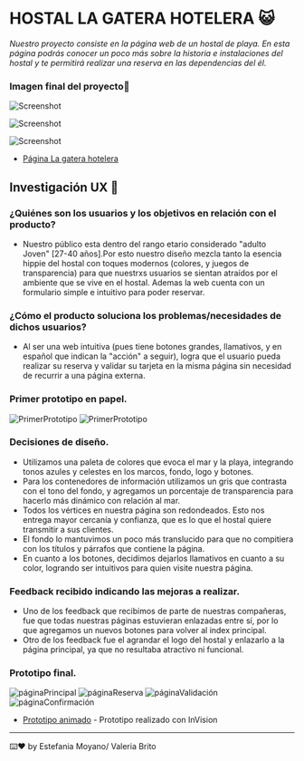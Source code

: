 # HOSTAL LA GATERA HOTELERA :smiley_cat:

_Nuestro proyecto consiste en la página web de un hostal de playa. En esta página podrás conocer un poco más sobre la historia e instalaciones del hostal y te permitirá realizar una reserva en las dependencias del él._

### Imagen final del proyecto:ocean:

![Screenshot](screenshot.png)

![Screenshot](screenshot.png)

![Screenshot](screenshot.png)

* [Página La gatera hotelera](https://valeriaconstanzabc.github.io/SCL013-card-validation/src/index.html)

## Investigación UX :mag_right:

### ¿Quiénes son los usuarios y los objetivos en relación con el producto?
* Nuestro público esta dentro del rango etario considerado "adulto Joven" [27-40 años].Por esto nuestro diseño mezcla 
tanto la esencia hippie del hostal con toques modernos (colores, y juegos de transparencia) para que nuestrxs
usuarios se sientan atraídos por el ambiente que se vive en el hostal. Ademas la web cuenta con un formulario simple e intuitivo para poder reservar.

### ¿Cómo el producto soluciona los problemas/necesidades de dichos usuarios?
* Al ser una web intuitiva (pues tiene botones grandes, llamativos, y en español que indican la "acción" a seguir), logra que el usuario pueda realizar su reserva y validar su tarjeta en la misma página sin necesidad de recurrir a una página externa. 

### Primer prototipo en papel.

![PrimerPrototipo](1PrototipoAntiguo.jpg)
![PrimerPrototipo](2PrototipoAntiguo.jpg)

### Decisiones de diseño.
* Utilizamos una paleta de colores que evoca el mar y la playa, integrando tonos azules y celestes en los marcos, fondo, logo y botones.
* Para los contenedores de información utilizamos un gris que contrasta con el tono del fondo, y agregamos un porcentaje de transparencia para hacerlo más dinámico con relación al mar.
* Todos los vértices en nuestra página son redondeados. Esto nos entrega mayor cercanía y confianza, que es lo que el hostal quiere transmitir a sus clientes.
* El fondo lo mantuvimos un poco más translucido para que no compitiera con los títulos y párrafos que contiene la página.
* En cuanto a los botones, decidimos dejarlos llamativos en cuanto a su color, logrando ser intuitivos para quien visite nuestra página.

### Feedback recibido indicando las mejoras a realizar.
* Uno de los feedback que recibimos de parte de nuestras compañeras, fue que todas nuestras páginas estuvieran enlazadas entre sí, por lo que agregamos un nuevos botones para volver al index principal.
* Otro de los feedback fue el agrandar el logo del hostal y enlazarlo a la página principal, ya que no resultaba atractivo ni funcional.

### Prototipo final.

![páginaPrincipal](prototipo1.jpg)
![páginaReserva](prototipo2.jpg)
![páginaValidación](prototipo2.5.jpg)
![páginaConfirmación](prototipo3.jpg)

* [Prototipo animado](https://valeriabrito679410.invisionapp.com/public/share/3F13FRZWZ4#screens/477294219) - Prototipo realizado con InVision

---
⌨️❤️ by Estefania Moyano/ Valeria Brito
